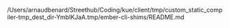 /Users/arnaudbenard/Streethub/Coding/kue/client/tmp/custom_static_compiler-tmp_dest_dir-YmbIKJaA.tmp/ember-cli-shims/README.md